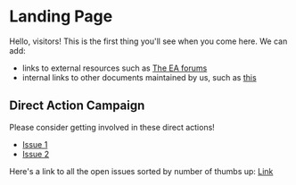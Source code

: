 # Landing Page
Hello, visitors! This is the first thing you'll see when you come here. We can add:
- links to external resources such as [The EA forums](https://forum.effectivealtruism.org/)
- internal links to other documents maintained by us, such as [this](subdir)

## Direct Action Campaign
Please consider getting involved in these direct actions!
- [Issue 1](https://github.com/zhempstead/ea_redteam_example/issues/1)
- [Issue 2](https://github.com/zhempstead/ea_redteam_example/issues/3)

Here's a link to all the open issues sorted by number of thumbs up:
[Link](https://github.com/zhempstead/ea_redteam_example/issues?q=is%3Aissue+is%3Aopen+sort%3Areactions-%2B1-desc)
